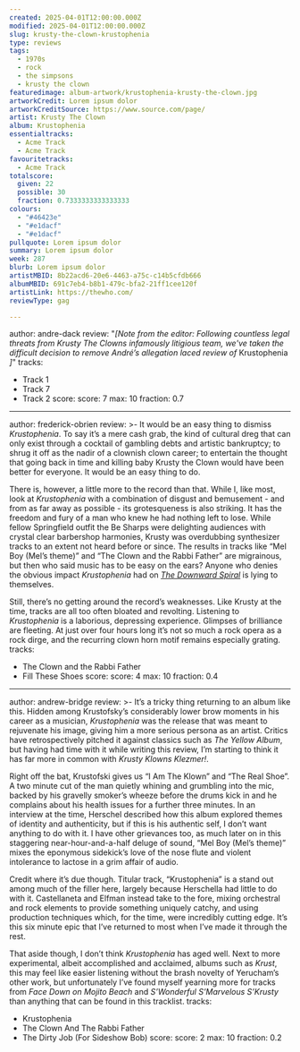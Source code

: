 ```yaml
---
created: 2025-04-01T12:00:00.000Z
modified: 2025-04-01T12:00:00.000Z
slug: krusty-the-clown-krustophenia
type: reviews
tags:
  - 1970s
  - rock
  - the simpsons
  - krusty the clown
featuredimage: album-artwork/krustophenia-krusty-the-clown.jpg
artworkCredit: Lorem ipsum dolor
artworkCreditSource: https://www.source.com/page/
artist: Krusty The Clown
album: Krustophenia
essentialtracks:
  - Acme Track
  - Acme Track
favouritetracks:
  - Acme Track
totalscore:
  given: 22
  possible: 30
  fraction: 0.7333333333333333
colours:
  - "#46423e"
  - "#e1dacf"
  - "#e1dacf"
pullquote: Lorem ipsum dolor
summary: Lorem ipsum dolor
week: 287
blurb: Lorem ipsum dolor
artistMBID: 8b22acd6-20e6-4463-a75c-c14b5cfdb666
albumMBID: 691c7eb4-b8b1-479c-bfa2-21ff1cee120f
artistLink: https://thewho.com/
reviewType: gag

---
```

author: andre-dack
review: "_[Note from the editor: Following countless legal threats from Krusty The Clowns infamously litigious team, we've taken the difficult decision to remove André’s allegation laced review of_ Krustophenia _]_"
tracks:
  - Track 1
  - Track 7
  - Track 2
score:
  score: 7
  max: 10
  fraction: 0.7

---
author: frederick-obrien
review: >-
  It would be an easy thing to dismiss _Krustophenia_. To say it’s a mere cash grab, the kind of cultural dreg that can only exist through a cocktail of gambling debts and artistic bankruptcy; to shrug it off as the nadir of a clownish clown career; to entertain the thought that going back in time and killing baby Krusty the Clown would have been better for everyone. It would be an easy thing to do.


  There is, however, a little more to the record than that. While I, like most, look at _Krustophenia_ with a combination of disgust and bemusement - and from as far away as possible - its grotesqueness is also striking. It has the freedom and fury of a man who knew he had nothing left to lose. While fellow Springfield outfit the Be Sharps were delighting audiences with crystal clear barbershop harmonies, Krusty was overdubbing synthesizer tracks to an extent not heard before or since. The results in tracks like “Mel Boy (Mel’s theme)” and “The Clown and the Rabbi Father” are migrainous, but then who said music has to be easy on the ears? Anyone who denies the obvious impact _Krustophenia_ had on _[The Downward Spiral](/reviews/nine-inch-nails-the-downward-spiral)_ is lying to themselves.


  Still, there’s no getting around the record’s weaknesses. Like Krusty at the time, tracks are all too often bloated and revolting. Listening to _Krustophenia_ is a laborious, depressing experience. Glimpses of brilliance are fleeting. At just over four hours long it’s not so much a rock opera as a rock dirge, and the recurring clown horn motif remains especially grating.
tracks:
  - The Clown and the Rabbi Father
  - Fill These Shoes
score:
  score: 4
  max: 10
  fraction: 0.4

---
author: andrew-bridge
review: >-
  It’s a tricky thing returning to an album like this. Hidden among Krustofsky’s considerably lower brow moments in his career as a musician, _Krustophenia_ was the release that was meant to rejuvenate his image, giving him a more serious persona as an artist. Critics have retrospectively pitched it against classics such as _The Yellow Album_, but having had time with it while writing this review, I’m starting to think it has far more in common with _Krusty Klowns Klezmer!_.

  Right off the bat, Krustofski gives us “I Am The Klown” and “The Real Shoe”. A two minute cut of the man quietly whining and grumbling into the mic, backed by his gravelly smoker’s wheeze before the drums kick in and he complains about his health issues for a further three minutes. In an interview at the time, Herschel described how this album explored themes of identity and authenticity, but if this is his authentic self, I don’t want anything to do with it. I have other grievances too, as much later on in this staggering near-hour-and-a-half deluge of sound, “Mel Boy (Mel’s theme)” mixes the eponymous sidekick’s love of the nose flute and violent intolerance to lactose in a grim affair of audio.

  Credit where it’s due though. Titular track, “Krustophenia” is a stand out among much of the filler here, largely because Herschella had little to do with it. Castellaneta and Elfman instead take to the fore, mixing orchestral and rock elements to provide something uniquely catchy, and using production techniques which, for the time, were incredibly cutting edge. It’s this six minute epic that I’ve returned to most when I’ve made it through the rest.

  That aside though, I don’t think _Krustophenia_ has aged well. Next to more experimental, albeit accomplished and acclaimed, albums such as _Krust_, this may feel like easier listening without the brash novelty of Yerucham’s other work, but unfortunately I’ve found myself yearning more for tracks from _Face Down on Mojito Beach_ and _S’Wonderful S’Marvelous S’Krusty_ than anything that can be found in this tracklist.
tracks:
  - Krustophenia
  - The Clown And The Rabbi Father
  - The Dirty Job (For Sideshow Bob)
score:
  score: 2
  max: 10
  fraction: 0.2
